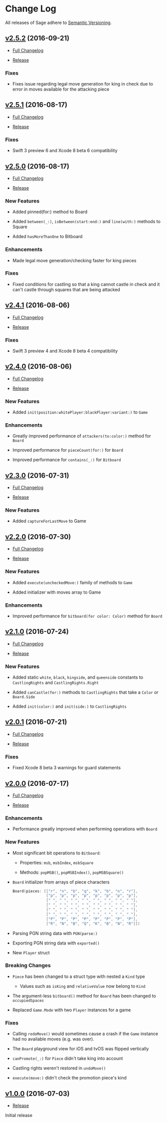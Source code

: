 # Change Log

All releases of Sage adhere to [Semantic Versioning](http://semver.org/).

## [v2.5.2](https://github.com/nvzqz/Sage/tree/v2.5.2) (2016-09-21)

- [Full Changelog](https://github.com/nvzqz/Sage/compare/v2.5.1...v2.5.2)

- [Release](https://github.com/nvzqz/Sage/releases/tag/v2.5.2)

### Fixes

- Fixes issue regarding legal move generation for king in check due to error in moves available for the attacking piece

## [v2.5.1](https://github.com/nvzqz/Sage/tree/v2.5.1) (2016-08-17)

- [Full Changelog](https://github.com/nvzqz/Sage/compare/v2.5.0...v2.5.1)

- [Release](https://github.com/nvzqz/Sage/releases/tag/v2.5.1)

### Fixes

- Swift 3 preview 6 and Xcode 8 beta 6 compatibility

## [v2.5.0](https://github.com/nvzqz/Sage/tree/v2.5.0) (2016-08-17)

- [Full Changelog](https://github.com/nvzqz/Sage/compare/v2.4.1...v2.5.0)

- [Release](https://github.com/nvzqz/Sage/releases/tag/v2.5.0)

### New Features

- Added pinned(for:) method to Board

- Added `between(_:)`, `isBetween(start:end:)` and `line(with:)` methods to Square

- Added `hasMoreThanOne` to Bitboard

### Enhancements

- Made legal move generation/checking faster for king pieces

### Fixes

- Fixed conditions for castling so that a king cannot castle in check and it can't castle through squares that are being attacked

## [v2.4.1](https://github.com/nvzqz/Sage/tree/v2.4.1) (2016-08-06)

- [Full Changelog](https://github.com/nvzqz/Sage/compare/v2.4.0...v2.4.1)

- [Release](https://github.com/nvzqz/Sage/releases/tag/v2.4.1)

### Fixes

- Swift 3 preview 4 and Xcode 8 beta 4 compatibility

## [v2.4.0](https://github.com/nvzqz/Sage/tree/v2.4.0) (2016-08-06)

- [Full Changelog](https://github.com/nvzqz/Sage/compare/v2.3.0...v2.4.0)

- [Release](https://github.com/nvzqz/Sage/releases/tag/v2.4.0)

### New Features

- Added `init(position:whitePlayer:blackPlayer:variant:)` to `Game`

### Enhancements

- Greatly improved performance of `attackers(to:color:)` method for `Board`

- Improved performance for `pieceCount(for:)` for `Board`

- Improved performance for `contains(_:)` for `Bitboard`

## [v2.3.0](https://github.com/nvzqz/Sage/tree/v2.3.0) (2016-07-31)

- [Full Changelog](https://github.com/nvzqz/Sage/compare/v2.2.0...v2.3.0)

- [Release](https://github.com/nvzqz/Sage/releases/tag/v2.3.0)

### New Features

- Added `captureForLastMove` to Game

## [v2.2.0](https://github.com/nvzqz/Sage/tree/v2.2.0) (2016-07-30)

- [Full Changelog](https://github.com/nvzqz/Sage/compare/v2.1.0...v2.2.0)

- [Release](https://github.com/nvzqz/Sage/releases/tag/v2.2.0)

### New Features

- Added `execute(uncheckedMove:)` family of methods to `Game`

- Added initializer with moves array to Game

### Enhancements

- Improved performance for `bitboard(for color: Color)` method for `Board`

## [v2.1.0](https://github.com/nvzqz/Sage/tree/v2.1.0) (2016-07-24)

- [Full Changelog](https://github.com/nvzqz/Sage/compare/v2.0.1...v2.1.0)

- [Release](https://github.com/nvzqz/Sage/releases/tag/v2.1.0)

### New Features

- Added static `white`, `black`, `kingside`, and `queenside` constants to `CastlingRights` and `CastlingRights.Right`

- Added `canCastle(for:)` methods to `CastlingRights` that take a `Color` or `Board.Side`

- Added `init(color:)` and `init(side:)` to `CastlingRights`

## [v2.0.1](https://github.com/nvzqz/Sage/tree/v2.0.1) (2016-07-21)

- [Full Changelog](https://github.com/nvzqz/Sage/compare/v2.0.0...v2.0.1)

- [Release](https://github.com/nvzqz/Sage/releases/tag/v2.0.1)

### Fixes

- Fixed Xcode 8 beta 3 warnings for guard statements

## [v2.0.0](https://github.com/nvzqz/Sage/tree/v2.0.0) (2016-07-17)

- [Full Changelog](https://github.com/nvzqz/Sage/compare/v1.0.0...v2.0.0)

- [Release](https://github.com/nvzqz/Sage/releases/tag/v2.0.0)

### Enhancements

- Performance greatly improved when performing operations with `Board`

### New Features

- Most significant bit operations to `Bitboard`:

    - Properties: `msb`, `msbIndex`, `msbSquare`

    - Methods: `popMSB()`, `popMSBIndex()`, `popMSBSquare()`

- `Board` initializer from arrays of piece characters
    ```swift
    Board(pieces: [["r", "n", "b", "q", "k", "b", "n", "r"],
                   ["p", "p", "p", "p", "p", "p", "p", "p"],
                   [" ", " ", " ", " ", " ", " ", " ", " "],
                   [" ", " ", " ", " ", " ", " ", " ", " "],
                   [" ", " ", " ", " ", " ", " ", " ", " "],
                   [" ", " ", " ", " ", " ", " ", " ", " "],
                   ["P", "P", "P", "P", "P", "P", "P", "P"],
                   ["R", "N", "B", "Q", "K", "B", "N", "R"]])
    ```

- Parsing PGN string data with `PGN(parse:)`

- Exporting PGN string data with `exported()`

- New `Player` struct

### Breaking Changes

- `Piece` has been changed to a struct type with nested a `Kind` type

    - Values such as `isKing` and `relativeValue` now belong to `Kind`

- The argument-less `bitboard()` method for `Board` has been changed to `occupiedSpaces`

- Replaced `Game.Mode` with two `Player` instances for a game

### Fixes

- Calling `redoMove()` would sometimes cause a crash if the `Game` instance had no available moves (e.g. was over).

- The `Board` playground view for iOS and tvOS was flipped vertically

- `canPromote(_:)` for `Piece` didn't take king into account

- Castling rights weren't restored in `undoMove()`

- `execute(move:)` didn't check the promotion piece's kind


## [v1.0.0](https://github.com/nvzqz/Sage/tree/v1.0.0) (2016-07-03)

- [Release](https://github.com/nvzqz/Sage/releases/tag/v1.0.0)

Initial release
